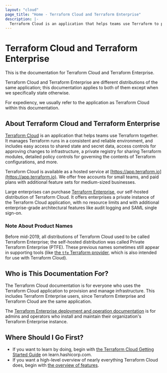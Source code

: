 ```yaml
---
layout: "cloud"
page_title: "Home - Terraform Cloud and Terraform Enterprise"
description: |-
  Terraform Cloud is an application that helps teams use Terraform to provision infrastructure.
---
```


# Terraform Cloud and Terraform Enterprise

This is the documentation for Terraform Cloud and Terraform Enterprise.

Terraform Cloud and Terraform Enterprise are different distributions of the same application; this documentation applies to both of them except when we specifically state otherwise.

For expediency, we usually refer to the application as Terraform Cloud within this documentation.

## About Terraform Cloud and Terraform Enterprise

[Terraform Cloud](https://www.hashicorp.com/products/terraform/) is an application that helps teams use Terraform together. It manages Terraform runs in a consistent and reliable environment, and includes easy access to shared state and secret data, access controls for approving changes to infrastructure, a private registry for sharing Terraform modules, detailed policy controls for governing the contents of Terraform configurations, and more.

Terraform Cloud is available as a hosted service at [https://app.terraform.io](https://app.terraform.io). We offer free accounts for small teams, and paid plans with additional feature sets for medium-sized businesses.

Large enterprises can purchase [Terraform Enterprise](/docs/enterprise/index.html), our self-hosted distribution of Terraform Cloud. It offers enterprises a private instance of the Terraform Cloud application, with no resource limits and with additional enterprise-grade architectural features like audit logging and SAML single sign-on.

### Note About Product Names

Before mid-2019, all distributions of Terraform Cloud used to be called Terraform Enterprise; the self-hosted distribution was called Private Terraform Enterprise (PTFE). These previous names sometimes still appear in supporting tools (like [the `tfe` Terraform provider](https://registry.terraform.io/providers/hashicorp/tfe/latest), which is also intended for use with Terraform Cloud).

## Who is This Documentation For?

The Terraform Cloud documentation is for everyone who uses the Terraform Cloud application to provision and manage infrastructure. This includes Terraform Enterprise users, since Terraform Enterprise and Terraform Cloud are the same application.

The [Terraform Enterprise deployment and operation documentation](/docs/enterprise/index.html) is for admins and operators who install and maintain their organization's Terraform Enterprise instance.

## Where Should I Go First?

- If you want to learn by doing, begin with [the Terraform Cloud Getting Started Guide](https://learn.hashicorp.com/terraform/cloud-gettingstarted/tfc_overview) on learn.hashicorp.com.
- If you want a high-level overview of nearly everything Terraform Cloud does, begin with [the overview of features](./overview.html).
